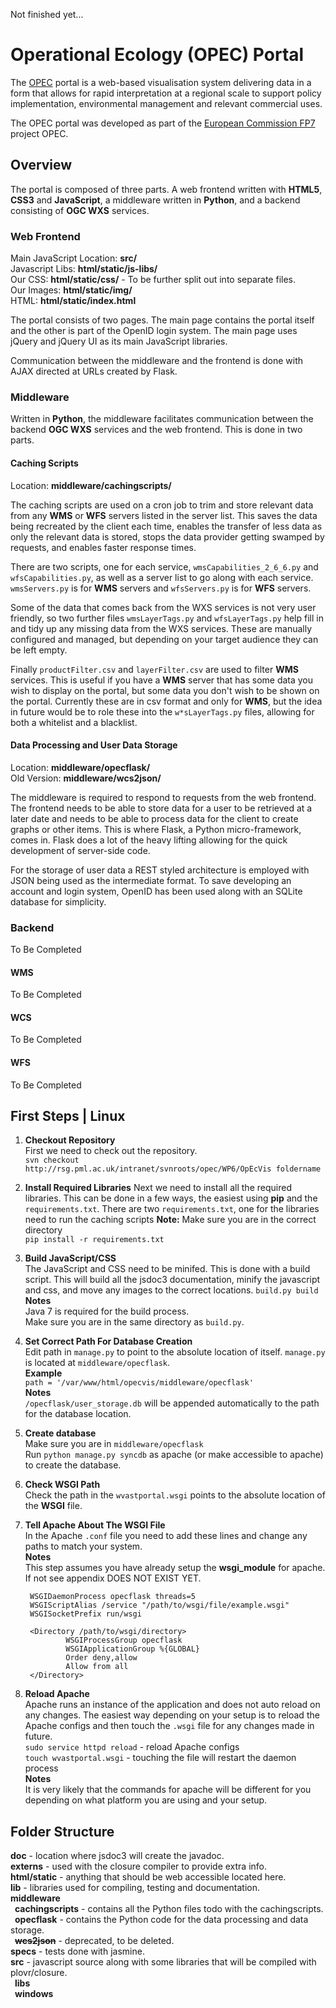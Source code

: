 Not finished yet...

# Operational Ecology (OPEC) Portal #

The [OPEC](http://marineopec.eu/) portal is a web-based visualisation system delivering data in a form that allows for rapid 
interpretation at a regional scale to support policy implementation, environmental management and relevant commercial uses.

The OPEC portal was developed as part of the [European Commission FP7](http://cordis.europa.eu/projects/rcn/100881_en.html) project OPEC. 

## Overview ##

The portal is composed of three parts. A web frontend written with **HTML5**, **CSS3** and **JavaScript**, a middleware written in **Python**, and a backend consisting of **OGC WXS** services. 

### Web Frontend ###
Main JavaScript Location: **src/**  
Javascript Libs: **html/static/js-libs/**  
Our CSS: **html/static/css/** - To be further split out into separate files.  
Our Images: **html/static/img/**  
HTML: **html/static/index.html**

The portal consists of two pages. The main page contains the portal itself and the other is part of the OpenID login system. The main page uses jQuery and jQuery UI as its main JavaScript libraries.

Communication between the middleware and the frontend is done with AJAX directed at URLs created by Flask.

### Middleware ###

Written in **Python**, the middleware facilitates communication between the backend **OGC WXS** services and the web frontend. This is done in two parts.

#### Caching Scripts ####
Location: **middleware/cachingscripts/**

The caching scripts are used on a cron job to trim and store relevant data from any **WMS** or **WFS** servers listed in the server list. This saves the data being recreated by the client each time, enables the transfer of less data as only the relevant data is stored, stops the data provider getting swamped by requests, and enables faster response times. 

There are two scripts, one for each service, ``wmsCapabilities_2_6_6.py`` and ``wfsCapabilities.py``, as well as a server list to go along with each service. ``wmsServers.py`` is for **WMS** servers and ``wfsServers.py`` is for **WFS** servers.

Some of the data that comes back from the WXS services is not very user friendly, so two further files ``wmsLayerTags.py`` and ``wfsLayerTags.py`` help fill in and tidy up any missing data from the WXS services. These are manually configured and managed, but depending on your target audience they can be left empty.

Finally ``productFilter.csv`` and ``layerFilter.csv`` are used to filter **WMS** services. This is useful if you have a **WMS** server that has some data you wish to display on the portal, but some data you don't wish to be shown on the portal. Currently these are in csv format and only for **WMS**, but the idea in future would be to role these into the ``w*sLayerTags.py`` files, allowing for both a whitelist and a blacklist.

#### Data Processing and User Data Storage ####
Location: **middleware/opecflask/**  
Old Version: **middleware/wcs2json/**

The middleware is required to respond to requests from the web frontend. The frontend needs to be able to store data for a user to be retrieved at a later date and needs to be able to process data for the client to create graphs or other items. This is where Flask, a Python micro-framework, comes in. Flask does a lot of the heavy lifting allowing for the quick development of server-side code.

For the storage of user data a REST styled architecture is employed with JSON being used as the intermediate format. To save developing an account and login system, OpenID has been used along with an SQLite database for simplicity.

### Backend ###
To Be Completed

#### WMS ####
To Be Completed

#### WCS ####
To Be Completed

#### WFS ####
To Be Completed

## First Steps | Linux ##

1. **Checkout Repository**  
First we need to check out the repository.  
``svn checkout http://rsg.pml.ac.uk/intranet/svnroots/opec/WP6/OpEcVis foldername``

2. **Install Required Libraries**
Next we need to install all the required libraries. This can be done in a few ways, the easiest using **pip** and the ``requirements.txt``. There are two ``requirements.txt``, one for the libraries need to run the caching scripts
**Note:** Make sure you are in the correct directory  
``pip install -r requirements.txt``

3. **Build JavaScript/CSS**  
The JavaScript and CSS need to be minifed. This is done with a build script. This will build all the jsdoc3 documentation, minify the javascript and css, and move any images to the correct locations.
``build.py build``  
**Notes**  
Java 7 is required for the build process.  
Make sure you are in the same directory as ``build.py``.  

4. **Set Correct Path For Database Creation**  
Edit path in `manage.py` to point to the absolute location of itself. `manage.py` is located at `middleware/opecflask`.  
**Example**  
`path = '/var/www/html/opecvis/middleware/opecflask'`  
**Notes**  
`/opecflask/user_storage.db` will be appended automatically to the path for the database location.  

5. **Create database**  
Make sure you are in ``middleware/opecflask``  
Run ``python manage.py syncdb`` as apache (or make accessible to apache) to create the database.

6. **Check WSGI Path**  
Check the path in the ``wvastportal.wsgi`` points to the absolute location of the **WSGI** file.

7. **Tell Apache About The WSGI File**  
In the Apache ``.conf`` file you need to add these lines and change any paths to match your system.  
**Notes**  
This step assumes you have already setup the **wsgi_module** for apache. If not see appendix DOES NOT EXIST YET.

        
        WSGIDaemonProcess opecflask threads=5
        WSGIScriptAlias /service "/path/to/wsgi/file/example.wsgi"
        WSGISocketPrefix run/wsgi
        
        <Directory /path/to/wsgi/directory>
                WSGIProcessGroup opecflask
                WSGIApplicationGroup %{GLOBAL}
                Order deny,allow
                Allow from all
        </Directory>
        

8. **Reload Apache**  
Apache runs an instance of the application and does not auto reload on any changes. The easiest way depending on your setup is to reload the Apache configs and then touch the ``.wsgi`` file for any changes made in future.  
`sudo service httpd reload` - reload Apache configs  
`touch wvastportal.wsgi` - touching the file will restart the daemon process  
**Notes**  
It is very likely that the commands for apache will be different for you depending on what platform you are using and your setup.

## Folder Structure ##
**doc** - location where jsdoc3 will create the javadoc.  
**externs** - used with the closure compiler to provide extra info.  
**html/static** - anything that should be web accessible located here.  
**lib** - libraries used for compiling, testing and documentation.  
**middleware**  
&ensp;**cachingscripts** - contains all the Python files todo with the cachingscripts.  
&ensp;**opecflask** - contains the Python code for the data processing and data storage.  
&ensp;<del>**wcs2json**</del> - deprecated, to be deleted.  
**specs** - tests done with jasmine.  
**src** - javascript source along with some libraries that will be compiled with plovr/closure.  
&ensp;**libs**  
&ensp;**windows**



